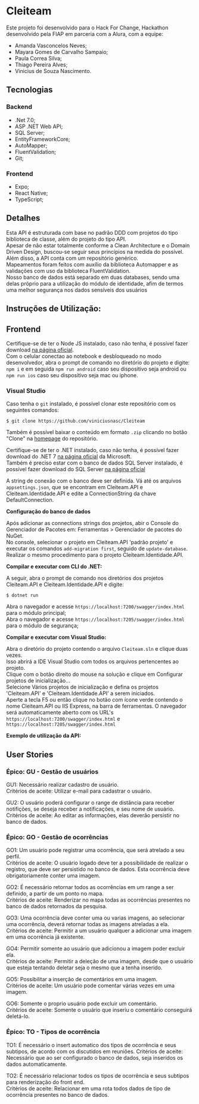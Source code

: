 # Cleiteam

Este projeto foi desenvolvido para o Hack For Change, Hackathon desenvolvido pela FIAP em parceria com a Alura, com a equipe:  
- Amanda Vasconcelos Neves;  
- Mayara Gomes de Carvalho Sampaio;  
- Paula Correa Silva;  
- Thiago Pereira Alves;  
- Vinicius de Souza Nascimento.    

## Tecnologias

### Backend
- .Net 7.0;
- ASP .NET Web API;
- SQL Server;
- EntityFrameworkCore;
- AutoMapper;
- FluentValidation;
- Git;

### Frontend
- Expo;  
- React Native;  
- TypeScript;  

## Detalhes
Esta API é estruturada com base no padrão DDD com projetos do tipo biblioteca de classe, além do projeto do tipo API.  
Apesar de não estar totalmente conforme a Clean Architecture e o Domain Driven Design, buscou-se seguir seus princípios na medida do possível.  
Além disso, a API conta com um repositório genérico.  
Mapeamentos foram feitos com auxílio da biblioteca Automapper e as validações com uso da biblioteca FluentValidation.  
Nosso banco de dados está separado em duas databases, sendo uma delas próprio para a utilização do módulo de identidade, afim de termos uma melhor segurança nos dados sensíveis dos usuários

## Instruções de Utilização:

## Frontend

Certifique-se de ter o Node JS instalado, caso não tenha, é possível fazer download [na página oficial](https://nodejs.org/en).  
Com o celular conectao ao notebook e desbloqueado no modo desenvolvedor, abra o prompt de comando no diretório do projeto e digite: `npm i` e em seguida `npm run android` caso seu dispositivo seja android ou `npm run ios` caso seu dispositivo seja mac ou iphone.  

### Visual Studio

Caso tenha o `git` instalado, é possível clonar este repositório com os seguintes comandos:

```console
$ git clone https://github.com/viniciusnasc/Cleiteam
```

Também é possível baixar o conteúdo em formato `.zip` clicando no botão "Clone" na [homepage](https://github.com/viniciusnasc/Cleiteam) do repositório.

Certifique-se de ter o .NET instalado, caso não tenha, é possível fazer download do .NET 7 [na página oficial](https://dotnet.microsoft.com/download/dotnet) da Microsoft.  
Também é preciso estar com o banco de dados SQL Server instalado, é possível fazer download do SQL Server [na página oficial]([https://www.mongodb.com/](https://www.microsoft.com/pt-br/sql-server/sql-server-downloads))

A string de conexão com o banco deve ser definida. Vá até os arquivos `appsettings.json`, que se encontram em Cleiteam.API e Cleiteam.Identidade.API e edite a ConnectionString da chave DefaultConnection.  

**Configuração do banco de dados**

Após adicionar as connections strings dos projetos, abir o Console do Gerenciador de Pacotes em: Ferramentas > Gerenciador de pacotes do NuGet.  
No console, selecionar o projeto em Cleiteam.API 'padrão projeto' e executar os comandos `add-migration first`, seguido de `update-database`.  
Realizar o mesmo procedimento para o projeto Cleiteam.Identidade.API.  

**Compilar e executar com CLI do .NET:**

A seguir, abra o prompt de comando nos diretórios dos projetos Cleiteam.API e Cleiteam.Identidade.API e digite:

```console
$ dotnet run
```

Abra o navegador e acesse `https://localhost:7200/swagger/index.html` para o módulo principal;  
Abra o navegador e acesse `https://localhost:7205/swagger/index.html` para o módulo de segurança;  

**Compilar e executar com Visual Studio:**

Abra o diretório do projeto contendo o arquivo `Cleiteam.sln` e clique duas vezes.  
Isso abrirá a IDE Visual Studio com todos os arquivos pertencentes ao projeto.  
Clique com o botão direito do mouse na solução e clique em Configurar projetos de inicialização...  
Selecione Vários projetos de inicialização e defina os projetos 'Cleiteam.API' e 'Cleiteam.Identidade.API' a serem iniciados.  
Aperte a tecla F5 ou então clique no botão com ícone verde contendo o nome Cleiteam.API ou IIS Express, na barra de ferramentas. O navegador será automaticamente aberto com os URL's `https://localhost:7200/swagger/index.html` e `https://localhost:7205/swagger/index.html`

**Exemplo de utilização da API:**

## User Stories  

### Épico: GU - Gestão de usuários

GU1: Necessário realizar cadastro de usuário.  
Critérios de aceite: Utilizar e-mail para cadastrar o usuário.  

GU2: O usuário poderá configurar o range de distância para receber notifições, se deseja receber a notificações, e seu nome de usuário.  
Critérios de aceite: Ao editar as informações, elas deverão persistir no banco de dados.  

### Épico: GO - Gestão de ocorrências  

GO1: Um usuário pode registrar uma ocorrência, que será atrelado a seu perfil.  
Critérios de aceite: O usuário logado deve ter a possibilidade de realizar o registro, que deve ser persistido no banco de dados. Esta ocorrência deve obrigatoriamente conter uma imagem.  

GO2: É necessário retornar todos as ocorrências em um range a ser definido, a partir de um ponto no mapa.  
Critérios de aceite: Renderizar no mapa todas as ocorrências presentes no banco de dados retornados da pesquisa.  

GO3: Uma ocorrência deve conter uma ou varias imagens, ao selecionar uma ocorrência, deverá retornar todas as imagens atreladas a ela.  
Critérios de aceite: Permitir a um usuário qualquer a adicionar uma imagem em uma ocorrência já existente.  

GO4: Permitir somente ao usuário que adicionou a imagem poder excluir ela.  
Critérios de aceite: Permitir a deleção de uma imagem, desde que o usuário que esteja tentando deletar seja o mesmo que a tenha inserido.  

GO5: Possibilitar a inserção de comentários em uma imagem.  
Critérios de aceite: Um usuário pode comentar várias vezes em uma imagem.

GO6: Somente o proprio usuário pode excluir um comentário.  
Critérios de aceite: Somente o usuário que inseriu o comentário conseguirá deletá-lo.

### Épico: TO - Tipos de ocorrência  

TO1: É necessário o insert automatico dos tipos de ocorrência e seus subtipos, de acordo com os discutidos em reuniões.
Critérios de aceite: Necessário que ao ser configurado o banco de dados, seja inseridos os dados automaticamente.  

TO2: É necessário relacionar todos os tipos de ocorrência e seus subtipos para renderização do front end.  
Critérios de aceite: Relacionar em uma rota todos dados de tipo de ocorrência presentes no banco de dados.  
